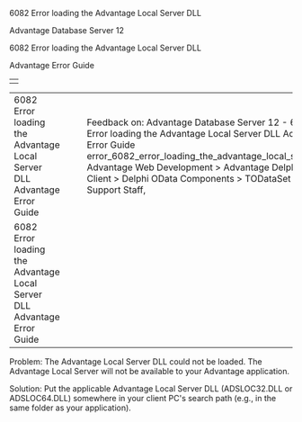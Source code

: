 6082 Error loading the Advantage Local Server DLL




Advantage Database Server 12  

6082 Error loading the Advantage Local Server DLL

Advantage Error Guide

|  |
| --- |
|  |

|  |  |  |  |  |
| --- | --- | --- | --- | --- |
| 6082 Error loading the Advantage Local Server DLL  Advantage Error Guide |  |  | Feedback on: Advantage Database Server 12 - 6082 Error loading the Advantage Local Server DLL Advantage Error Guide error\_6082\_error\_loading\_the\_advantage\_local\_server\_dll Advantage Web Development > Advantage Delphi OData Client > Delphi OData Components > TODataSet / Dear Support Staff, |  |
| 6082 Error loading the Advantage Local Server DLL  Advantage Error Guide |  |  |  |  |

Problem: The Advantage Local Server DLL could not be loaded. The Advantage Local Server will not be available to your Advantage application.

Solution: Put the applicable Advantage Local Server DLL (ADSLOC32.DLL or ADSLOC64.DLL) somewhere in your client PC's search path (e.g., in the same folder as your application).